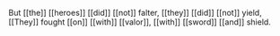 But [[the]] [[heroes]] [[did]] [[not]] falter, [[they]] [[did]] [[not]] yield,
[[They]] fought [[on]] [[with]] [[valor]], [[with]] [[sword]] [[and]] shield.